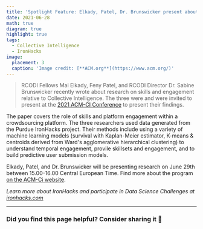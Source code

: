 ```yaml
---
title: 'Spotlight Feature: Elkady, Patel, Dr. Brunswicker present about skills &  platform engagement with Dr. Brunswicker'
date: 2021-06-28
math: true
diagram: true
highlight: true
tags:
  - Collective Intelligence
  - IronHacks
image:
  placement: 3
  caption: 'Image credit: [**ACM.org**](https://www.acm.org/)'
---
```


> RCODI Fellows Mai Elkady, Feny Patel, and RCODI Director Dr. Sabine Brunswicker recently wrote about research on skills and engagement relative to Collective Intelligence. The three were  and were invited to present at the [2021 ACM-CI Conference](https://www.acm-ci2021.com/) to present their findings.

The paper covers the role of skills and platform engagement within a crowdsourcing platform. The three researchers used data generated from the Purdue IronHacks project. Their methods include using a variety of machine learning models (survival with Kaplan-Meier estimator, K-means & centroids derived from Ward's agglomerative hierarchical clustering) to understand temporal engagement, provile skillsets and engagement, and to build predictive user submission models. 

Elkady, Patel, and Dr. Brunswicker will be presenting research on June 29th between 15.00-16.00 Central European Time. Find more about the program [on the ACM-Ci website](https://www.acm-ci2021.com/program).



_Learn more about IronHacks and participate in Data Science Challenges at [ironhacks.com](https://ironhacks.com)_

---

### Did you find this page helpful? Consider sharing it 🙌
